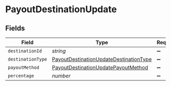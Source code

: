 # PayoutDestinationUpdate


## Fields

| Field                                                                                                   | Type                                                                                                    | Required                                                                                                | Description                                                                                             |
| ------------------------------------------------------------------------------------------------------- | ------------------------------------------------------------------------------------------------------- | ------------------------------------------------------------------------------------------------------- | ------------------------------------------------------------------------------------------------------- |
| `destinationId`                                                                                         | *string*                                                                                                | :heavy_minus_sign:                                                                                      | N/A                                                                                                     |
| `destinationType`                                                                                       | [PayoutDestinationUpdateDestinationType](../../models/shared/payoutdestinationupdatedestinationtype.md) | :heavy_minus_sign:                                                                                      | N/A                                                                                                     |
| `payoutMethod`                                                                                          | [PayoutDestinationUpdatePayoutMethod](../../models/shared/payoutdestinationupdatepayoutmethod.md)       | :heavy_minus_sign:                                                                                      | N/A                                                                                                     |
| `percentage`                                                                                            | *number*                                                                                                | :heavy_minus_sign:                                                                                      | N/A                                                                                                     |